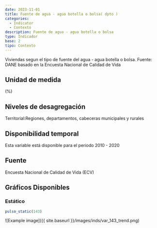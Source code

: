 ```yaml
---
date: 2023-11-01
title: Fuente de agua - agua botella o bolsa( dpto )
categories:
  - Indicator
  - Contexto
description: Fuente de agua - agua botella o bolsa
type: Indicador
base: 2
tipo: Contexto
--- 
```


Viviendas segun el tipo de fuente del agua - agua botella o bolsa.
Fuente: DANE basado en la Encuesta Nacional de Calidad de Vida

## Unidad de medida
(%)

## Niveles de desagregación
Territorial:Regiones, departamentos, cabeceras municipales y rurales

## Disponibilidad temporal
Esta variable está disponible para el periodo 2010 - 2020

## Fuente
Encuesta Nacional de Calidad de Vida (ECV)

## Gráficos Disponibles

### Estático

``` R
pulso_static(143)
```

![Example image]({{ site.baseurl }}/images/inds/var_143_trend.png)